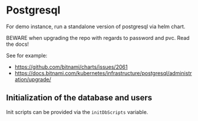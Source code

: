 # Postgresql

For demo instance, run a standalone version of postgresql via helm chart.

BEWARE when upgrading the repo with regards to password and pvc.
Read the docs!

See for example:

- <https://github.com/bitnami/charts/issues/2061>
- <https://docs.bitnami.com/kubernetes/infrastructure/postgresql/administration/upgrade/>

## Initialization of the database and users

Init scripts can be provided via the `initDbScripts` variable.
